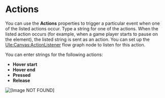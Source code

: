 # Actions<a name="ui-editor-components-actions"></a>

You can use the **Actions** properties to trigger a particular event when one of the listed actions occur\. Type a string for one of the actions\. When the listed action occurs \(for example, when a game player starts to pause on the element\), the listed string is sent as an action\. You can set up the [UIe:Canvas:ActionListener](https://docs.aws.amazon.com/lumberyard/latest/legacyreference/fg-node-ref-uie-canvas-action.html) flow graph node to listen for this action\. 

You can enter strings for the following actions:
+ **Hover start**
+ **Hover end**
+ **Pressed**
+ **Release**

![\[Image NOT FOUND\]](http://docs.aws.amazon.com/lumberyard/latest/userguide/images/ui-editor-components-actions.png)